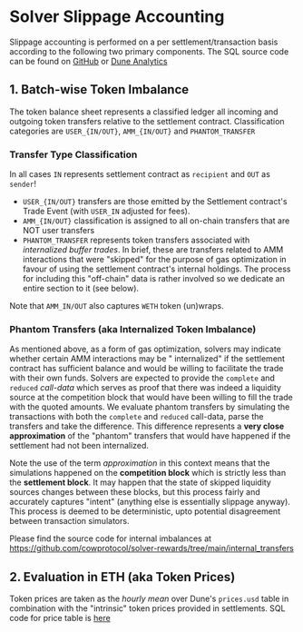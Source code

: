 # Solver Slippage Accounting

Slippage accounting is performed on a per settlement/transaction basis according to the following two primary
components. The SQL source code can be found
on [GitHub](https://github.com/cowprotocol/solver-rewards/blob/main/queries/dune_v2/period_slippage.sql)
or [Dune Analytics](https://dune.com/queries/2421375)

## 1. Batch-wise Token Imbalance

The token balance sheet represents a classified ledger all incoming and outgoing token transfers relative to the
settlement contract. Classification categories are `USER_{IN/OUT}`, `AMM_{IN/OUT}` and `PHANTOM_TRANSFER`

### Transfer Type Classification

In all cases `IN` represents settlement contract as `recipient` and `OUT` as `sender`!

- `USER_{IN/OUT}` transfers are those emitted by the Settlement contract's Trade Event (with `USER_IN` adjusted for
  fees).
- `AMM_{IN/OUT}` classification is assigned to all on-chain transfers that are NOT user transfers
- `PHANTOM_TRANSFER` represents token transfers associated with _internalized buffer trades_. In brief, these are
  transfers related to AMM interactions that were "skipped" for the purpose of gas optimization in favour of using the
  settlement contract's internal holdings. The process for including this "off-chain" data is rather involved so we
  dedicate an entire section to it (see below).

Note that `AMM_IN/OUT` also captures `WETH` token (un)wraps.

### Phantom Transfers (aka Internalized Token Imbalance)

As mentioned above, as a form of gas optimization, solvers may indicate whether certain AMM interactions may be "
internalized" if the settlement contract has sufficient balance and would be willing to facilitate the trade with their
own funds.
Solvers are expected to provide the `complete` and `reduced` _call-data_ which serves as proof that there was indeed a
liquidity source at the competition block that would have been willing to fill the trade with the quoted amounts.
We evaluate phantom transfers by simulating the transactions with both the `complete` and `reduced` call-data, parse the
transfers and take the difference.
This difference represents a **very close approximation** of the "phantom" transfers that would have happened if the
settlement had not been internalized.

Note the use of the term _approximation_ in this context means that the simulations happened on the
**competition block** which is strictly less than the **settlement block**.
It may happen that the state of skipped liquidity sources changes between these blocks, but this process fairly and
accurately captures "intent" (anything else is essentially slippage anyway).
This process is deemed to be deterministic, upto potential disagreement between transaction simulators.

Please find the source code for internal imbalances at https://github.com/cowprotocol/solver-rewards/tree/main/internal_transfers

## 2. Evaluation in ETH (aka Token Prices)

Token prices are taken as the _hourly mean_ over Dune's `prices.usd` table in combination with the "intrinsic" token
prices provided in settlements. SQL code for price table
is [here](https://github.com/cowprotocol/solver-rewards/blob/dd2cb170cf6c214b8c2edf1d82eec333d2fa35a1/queries/dune_v2/period_slippage.sql#L258-L324)

